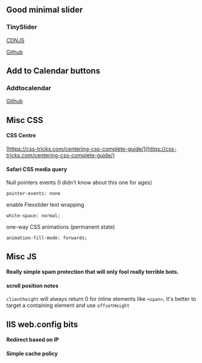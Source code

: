 ## Good minimal slider


### TinySlider


[CDNJS](https://cdnjs.com/libraries/tiny-slider)


[Github](https://github.com/ganlanyuan/tiny-slider)

## Add to Calendar buttons
### Addtocalendar


[Github](https://github.com/commonpike/add-to-calendar-buttons)


## Misc CSS


#### CSS Centre


[https://css-tricks.com/centering-css-complete-guide/](https://css-tricks.com/centering-css-complete-guide/)


#### Safari CSS media query


<script src="https://gist.github.com/tom-prysm/be512ec7bfd628e6b106eb0aeb281395.js"></script>


Null pointers events (I didn't know about this one for ages)


`pointer-events: none`


enable Flexslider text wrapping


`white-space: normal;`


one-way CSS animations (permanent state)


`animation-fill-mode: forwards;`


## Misc JS


#### Really simple spam protection that will only fool really terrible bots.
<script src="https://gist.github.com/tom-prysm/b50a0f1e6259c3a3899830ec04d5354e.js"></script>

#### scroll position notes
`clientheight` will always return 0 for inline elements like `<span>`, it's better to target a containing element and use `offsetHeight`


## IIS web.config bits


#### Redirect based on IP 
<script src="https://gist.github.com/tom-prysm/07ab57c24de782f39af46b66a37c7edb.js"></script>


#### Simple cache policy
<script src="https://gist.github.com/tom-prysm/27ca5e5e39af917d87d2a08649f85dfd.js"></script>
